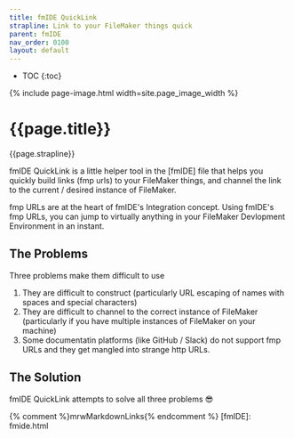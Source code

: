 ```yaml
---
title: fmIDE QuickLink
strapline: Link to your FileMaker things quick
parent: fmIDE
nav_order: 0100
layout: default
---
```

- TOC
{:toc}

{% include page-image.html width=site.page_image_width %}

# {{page.title}}

{{page.strapline}}

fmIDE QuickLink is a little helper tool in the [fmIDE] file that helps you quickly build links (fmp urls) to your FileMaker things, and channel the link to the current / desired instance of FileMaker.

fmp URLs are at the heart of fmIDE's Integration concept. Using fmIDE's fmp URLs, you can jump to virtually anything in your FileMaker Devlopment Environment in an instant.

## The Problems

Three problems make them difficult to use

1. They are difficult to construct (particularly URL escaping of names with spaces and special characters)
2. They are difficult to channel to the correct instance of FileMaker (particularly if you have multiple instances of FileMaker on your machine)
3. Some documentatin platforms (like GitHub / Slack) do not support fmp URLs and they get mangled into strange http URLs.

## The Solution

fmIDE QuickLink attempts to solve all three problems 😎

{% comment %}mrwMarkdownLinks{% endcomment %}
[fmIDE]: fmide.html
